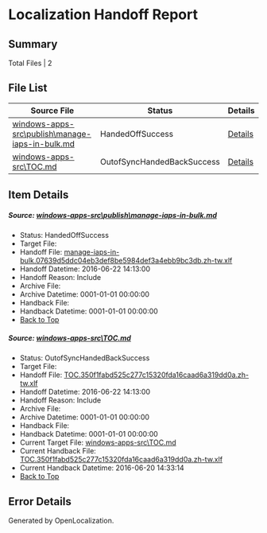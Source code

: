 # <a name='report-top'></a> Localization Handoff Report

## Summary
 Total Files | 2

## File List
 Source File | Status | Details 
 ----------- | ------ | ------- 
 [windows-apps-src\publish\manage-iaps-in-bulk.md](https://github.com/Microsoft/windows-apps/blob/17e18d53840336aae7701b452443d0910303f1a1/windows-apps-src/publish/manage-iaps-in-bulk.md) | HandedOffSuccess | [Details](#2a2a4696704ee1eb82a1255b7c6f6563abf830b53606)
 [windows-apps-src\TOC.md](https://github.com/Microsoft/windows-apps/blob/0a315e81a622dbdc8e50707e2eadc6d3e7bac47d/windows-apps-src/TOC.md) | OutofSyncHandedBackSuccess | [Details](#aac17146ef510f2b268b1271c0a03a32865cba5a3856)

## Item Details
##### <a name='2a2a4696704ee1eb82a1255b7c6f6563abf830b53606'></a> Source: [windows-apps-src\publish\manage-iaps-in-bulk.md](https://github.com/Microsoft/windows-apps/blob/17e18d53840336aae7701b452443d0910303f1a1/windows-apps-src/publish/manage-iaps-in-bulk.md)
* Status: HandedOffSuccess
* Target File: 
* Handoff File: [manage-iaps-in-bulk.07639d5ddc04eb3def8be5984def3a4ebb9bc3db.zh-tw.xlf](https://github.com/Microsoft/WDG.handoff/blob/0e74beebe483a29ae5bdcd61dd23e16b4c46368f/ol-handoff/Microsoft/windows-apps.zh-tw/master/manage-iaps-in-bulk.07639d5ddc04eb3def8be5984def3a4ebb9bc3db.zh-tw.xlf)
* Handoff Datetime: 2016-06-22 14:13:00
* Handoff Reason: Include
* Archive File: 
* Archive Datetime: 0001-01-01 00:00:00
* Handback File: 
* Handback Datetime: 0001-01-01 00:00:00
* [Back to Top](#report-top)

##### <a name='aac17146ef510f2b268b1271c0a03a32865cba5a3856'></a> Source: [windows-apps-src\TOC.md](https://github.com/Microsoft/windows-apps/blob/0a315e81a622dbdc8e50707e2eadc6d3e7bac47d/windows-apps-src/TOC.md)
* Status: OutofSyncHandedBackSuccess
* Target File: 
* Handoff File: [TOC.350f1fabd525c277c15320fda16caad6a319dd0a.zh-tw.xlf](https://github.com/Microsoft/WDG.handoff/blob/0e74beebe483a29ae5bdcd61dd23e16b4c46368f/ol-handoff/Microsoft/windows-apps.zh-tw/master/TOC.350f1fabd525c277c15320fda16caad6a319dd0a.zh-tw.xlf)
* Handoff Datetime: 2016-06-22 14:13:00
* Handoff Reason: Include
* Archive File: 
* Archive Datetime: 0001-01-01 00:00:00
* Handback File: 
* Handback Datetime: 0001-01-01 00:00:00
* Current Target File: [windows-apps-src\TOC.md](https://github.com/Microsoft/windows-apps.zh-tw/blob/5ca4437ea1ea31e2ca512d059b1816ac7b518001/windows-apps-src/TOC.md)
* Current Handback File: [TOC.350f1fabd525c277c15320fda16caad6a319dd0a.zh-tw.xlf](https://github.com/Microsoft/WDG.handback/blob/2c4a5cf67c730694ed6b7ca319335c24ce41a096/ol-handback/Microsoft/windows-apps.zh-tw/master/TOC.350f1fabd525c277c15320fda16caad6a319dd0a.zh-tw.xlf)
* Current Handback Datetime: 2016-06-20 14:33:14
* [Back to Top](#report-top)


## Error Details

Generated by OpenLocalization.
